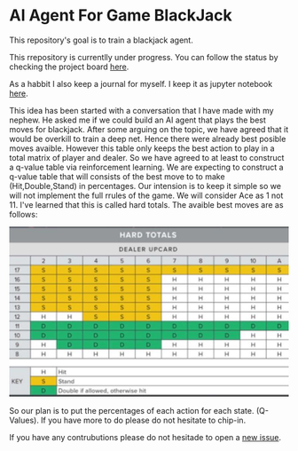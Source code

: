 # AI Agent For Game BlackJack
This repository's goal is to train a blackjack agent. 

This rrepository is currentlly under progress. You can follow the status by checking the project board [here](https://github.com/hakanonal/blackjack/projects/1).

As a habbit I also keep a journal for myself. I keep it as jupyter notebook [here](experiment.ipynb).

This idea has been started with a conversation that I have made with my nephew. He asked me if we could build an AI agent that plays the best moves for blackjack. After some arguing on the topic, we have agreed that it would be overkill to train a deep net. Hence there were already best posible moves avaible. However this table only keeps the best action to play in a total matrix of player and dealer. So we have agreed to at least to construct a q-value table via reinforcement learning. We are expecting to construct a q-value table that will consists of the best move to to make (Hit,Double,Stand) in percentages. Our intension is to keep it simple so we will not implement the full rrules of the game. We will consider Ace as 1 not 11. I've learned that this is called hard totals. The avaible best moves are as follows:

![Best Action Table](best_moves_in_hard_totals.jpeg)

So our plan is to put the percentages of each action for each state. (Q-Values). If you have more to do please do not hesitate to chip-in.

If you have any contrubutions please do not hesitade to open a [new issue](https://github.com/hakanonal/blackjack/issues/new).
